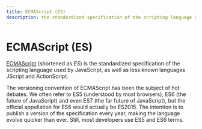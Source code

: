 ```yaml
---
title: ECMAScript (ES)
description: the standardized specification of the scripting language used by JavaScript
---
```


# ECMAScript (ES)

[ECMAScript](http://www.ecmascript.org/) (shortened as *ES*) is the standardized specification of the scripting language used by JavaScript, as well as less known languages JScript and ActionScript.

The versioning convention of ECMAScript has been the subject of hot debates. We often refer to ES5 (understood by most browsers), ES6 (the future of JavaScript) and even ES7 (the far future of JavaScript), but the official appellation for ES6 would actually be ES2015. The intention is to publish a version of the specification every year, making the language evolve quicker than ever. Still, most developers use ES5 and ES6 terms.
